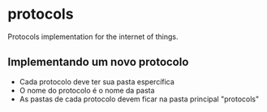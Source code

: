 # protocols
Protocols implementation for the internet of things.

## Implementando um novo protocolo

  - Cada protocolo deve ter sua pasta espercífica
  - O nome do protocolo é o nome da pasta
  - As pastas de cada protocolo devem ficar na pasta principal "protocols"

